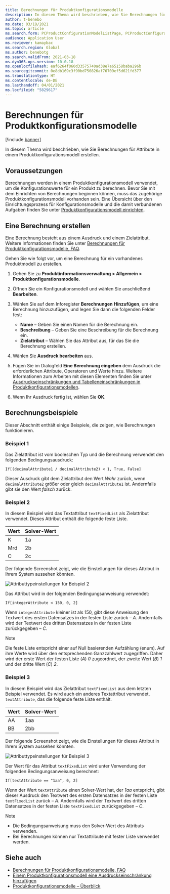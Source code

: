 ```yaml
---
title: Berechnungen für Produktkonfigurationsmodelle
description: In diesem Thema wird beschrieben, wie Sie Berechnungen für Attribute in einem Produktkonfigurationsmodell erstellen
author: t-benebo
ms.date: 03/18/2021
ms.topic: article
ms.search.form: PCProductConfigurationModelListPage, PCProductConfigurationModelDetails
audience: Application User
ms.reviewer: kamaybac
ms.search.region: Global
ms.author: benebotg
ms.search.validFrom: 2021-03-18
ms.dyn365.ops.version: 10.0.18
ms.openlocfilehash: eaf6264f060d33575740ad38e7a65158baba296b
ms.sourcegitcommit: 0e8db169c3f90bd750826af76709ef5d621fd377
ms.translationtype: HT
ms.contentlocale: de-DE
ms.lasthandoff: 04/01/2021
ms.locfileid: "5829617"
---
```

# <a name="product-configuration-model-calculations"></a>Berechnungen für Produktkonfigurationsmodelle

[!include [banner](../includes/banner.md)]

In diesem Thema wird beschrieben, wie Sie Berechnungen für Attribute in einem Produktkonfigurationsmodell erstellen.

## <a name="prerequisites"></a>Voraussetzungen

Berechnungen werden in einem Produktkonfigurationsmodell verwendet, um die Konfigurationswerte für ein Produkt zu berechnen. Bevor Sie mit dem Einrichten von Berechnungen beginnen können, muss das zugehörige Produktkonfigurationsmodell vorhanden sein. Eine Übersicht über den Einrichtungsprozess für Konfigurationsmodelle und die damit verbundenen Aufgaben finden Sie unter [Produktkonfigurationsmodell einrichten](set-up-maintain-product-configuration-model.md).

## <a name="create-a-calculation"></a>Eine Berechnung erstellen

Eine Berechnung besteht aus einem Ausdruck und einem Zielattribut. Weitere Informationen finden Sie unter [Berechnungen für Produktkonfigurationsmodelle, FAQ](calculate-product-configuration-models.md).

Gehen Sie wie folgt vor, um eine Berechnung für ein vorhandenes Produktmodell zu erstellen.

1. Gehen Sie zu **Produktinformationsverwaltung \> Allgemein \> Produktkonfigurationsmodelle**.
1. Öffnen Sie ein Konfigurationsmodell und wählen Sie anschließend **Bearbeiten**.
1. Wählen Sie auf dem Inforegister **Berechnungen** **Hinzufügen**, um eine Berechnung hinzuzufügen, und legen Sie dann die folgenden Felder fest:

    - **Name** – Geben Sie einen Namen für die Berechnung ein.
    - **Beschreibung** – Geben Sie eine Beschreibung für die Berechnung ein.
    - **Zielattribut** – Wählen Sie das Attribut aus, für das Sie die Berechnung erstellen.

1. Wählen Sie **Ausdruck bearbeiten** aus.
1. Fügen Sie im Dialogfeld **Eine Berechnung eingeben** dem Ausdruck die erforderlichen Attribute, Operatoren und Werte hinzu. Weitere Informationen zum Arbeiten mit diesen Elementen finden Sie unter [Ausdruckseinschränkungen und Tabelleneinschränkungen in Produktkonfigurationsmodellen](expression-constraints-table-constraints-product-configuration-models.md).
1. Wenn Ihr Ausdruck fertig ist, wählen Sie **OK**.

## <a name="calculation-examples"></a>Berechnungsbeispiele

Dieser Abschnitt enthält einige Beispiele, die zeigen, wie Berechnungen funktionieren.

### <a name="example-1"></a>Beispiel 1

Das Zielattribut ist vom booleschen Typ und die Berechnung verwendet den folgenden Bedingungsausdruck:

`If[(decimalAttribute1 / decimalAttribute2) < 1, True, False]`

Dieser Ausdruck gibt dem Zielattribut den Wert *Wahr* zurück, wenn `decimalAttribute2` größer oder gleich `decimalAttribute1` ist. Andernfalls gibt sie den Wert *falsch* zurück.

### <a name="example-2"></a>Beispiel 2

In diesem Beispiel wird das Textattribut `textFixedList` als Zielattribut verwendet. Dieses Attribut enthält die folgende feste Liste.

| Wert | Solver-Wert |
|---|---|
| K | 1a |
| Mrd | 2b |
| C | 2c |

Der folgende Screenshot zeigt, wie die Einstellungen für dieses Attribut in Ihrem System aussehen könnten.

![Attributtypeinstellungen für Beispiel 2](media/model-calculations-example2.png "Attributtypeinstellungen für Beispiel 2")

Das Attribut wird in der folgenden Bedingungsanweisung verwendet:

`If[integerAttribute < 150, 0, 2]`

Wenn `integerAttribute` kleiner ist als 150, gibt diese Anweisung den Textwert des ersten Datensatzes in der festen Liste zurück – *A*. Andernfalls wird der Textwert des dritten Datensatzes in der festen Liste zurückgegeben – *C*.

> [!NOTE]
> Die feste Liste entspricht einer auf Null basierenden Aufzählung (enum). Auf ihre Werte wird über den entsprechenden Ganzzahlwert zugegriffen. Daher wird der erste Wert der festen Liste (*A*) *0* zugeordnet, der zweite Wert (*B*) *1* und der dritte Wert (*C*) *2*.

### <a name="example-3"></a>Beispiel 3

In diesem Beispiel wird das Zielattribut `textFixedList` aus dem letzten Beispiel verwendet. Es wird auch ein anderes Textattribut verwendet, `textAttribute`, das die folgende feste Liste enthält.

| Wert | Solver-Wert |
|---|---|
| AA | 1aa |
| BB | 2bb |

Der folgende Screenshot zeigt, wie die Einstellungen für dieses Attribut in Ihrem System aussehen könnten.

![Attributtypeinstellungen für Beispiel 3](media/model-calculations-example3.png "Attributtypeinstellungen für Beispiel 3")

Der Wert für das Attribut `textFixedList` wird unter Verwendung der folgenden Bedingungsanweisung berechnet:

`If[textAttribute == "1aa", 0, 2]`

Wenn der Wert `textAttribute` einen Solver-Wert hat, der *1aa* entspricht, gibt dieser Ausdruck den Textwert des ersten Datensatzes in der festen Liste `textFixedList` zurück – *A*. Andernfalls wird der Textwert des dritten Datensatzes in der festen Liste `textFixedList` zurückgegeben – *C*.

> [!NOTE]
> - Die Bedingungsanweisung muss den Solver-Wert des Attributs verwenden.
> - Bei Berechnungen können nur Textattribute mit fester Liste verwendet werden.

## <a name="see-also"></a>Siehe auch

- [Berechnungen für Produktkonfigurationsmodelle, FAQ](calculate-product-configuration-models.md)
- [Einem Produktkonfigurationsmodell eine Ausdruckseinschränkung hinzufügen](tasks/add-expression-constraint-product-configuration-model.md)
- [Produktkonfigurationsmodelle – Überblick](product-configuration-models.md)
